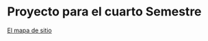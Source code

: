 # Proyecto para el cuarto Semestre
<!-- ## [El mapa de sitio]() -->
<a href="https://www.figma.com/file/tkuFte51lxwE3Tnrb7r9lt/MAPA-DE-SITIO?type=design&node-id=0-1&mode=design&t=EgRIquBa372MWmKG-0" target="_blank">El mapa de sitio</a>
